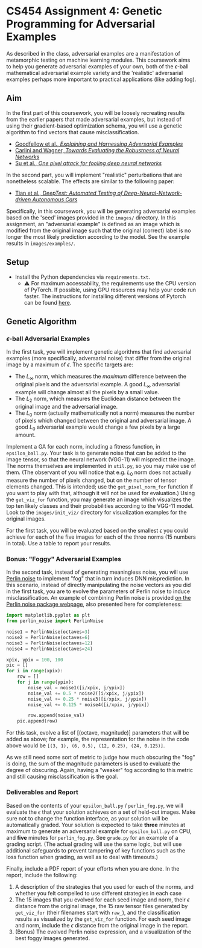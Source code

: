 # CS454 Assignment 4: Genetic Programming for Adversarial Examples

As described in the class, adversarial examples are a manifestation of metamorphic testing on machine learning modules. This coursework aims to help you generate adversarial examples of your own, both of the $\epsilon$-ball mathematical adversarial example variety and the 'realistic' adversarial examples perhaps more important to practical applications (like adding fog).

## Aim

In the first part of this coursework, you will be loosely recreating results from the earlier papers that made adversarial examples, but instead of using their gradient-based optimization schema, you will use a genetic algorithm to find vectors that cause misclassification.

 * [Goodfellow et al., _Explaining and Harnessing Adversarial Examples_](https://arxiv.org/abs/1412.6572)
 * [Carlini and Wagner, _Towards Evaluating the Robustness of Neural Networks_](https://arxiv.org/abs/1608.04644)
 * [Su et al., _One pixel attack for fooling deep neural networks_](https://arxiv.org/abs/1710.08864)

In the second part, you will implement "realistic" perturbations that are nonetheless scalable. The effects are similar to the following paper:

 * [Tian et al., _DeepTest: Automated Testing of Deep-Neural-Network-driven Autonomous Cars_](https://arxiv.org/abs/1708.08559)

Specifically, in this coursework, you will be generating adversarial examples based on the 'seed' images provided in the `images/` directory. In this assignment, an "adversarial example" is defined as an image which is modified from the original image such that the original (correct) label is no longer the most likely prediction according to the model. See the example results in `images/examples/`.

## Setup

 * Install the Python dependencies via `requirements.txt`.
   * ⚠️ For maximum accessability, the requirements use the CPU version of PyTorch. If possible, using GPU resources may help your code run faster. The instructions for installing different versions of Pytorch can be found [here](https://pytorch.org/get-started/locally/).

## Genetic Algorithm

### $\epsilon$-ball Adversarial Examples

In the first task, you will implement genetic algorithms that find adversarial examples (more specifically, adversarial noise) that differ from the original image by a maximum of $\epsilon$. The specific targets are:

 * The $L_\infty$ norm, which measures the _maximum_ difference between the original pixels and the adversarial example. A good $L_\infty$ adversarial example will change almost all the pixels by a small value.
 * The $L_2$ norm, which measures the Euclidean distance between the original image and the adversarial image.
 * The $L_0$ norm (actually mathematically not a norm) measures the number of pixels which changed between the original and adversarial image. A good $L_0$ adversarial example would change a few pixels by a large amount.

Implement a GA for each norm, including a fitness function, in `epsilon_ball.py`. Your task is to generate noise that can be added to the image tensor, so that the neural network (VGG-11) will mispredict the image. The norms themselves are implemented in `util.py`, so you may make use of them. (The observant of you will notice that e.g. $L_0$ norm does not actually measure the number of pixels changed, but on the number of tensor elements changed. This is intended; use the `get_pixel_norm_for` function if you want to play with that, although it will not be used for evaluation.) Using the `get_viz_for` function, you may generate an image which visualizes the top ten likely classes and their probabilities according to the VGG-11 model. Look to the `images/init_viz/` directory for visualization examples for the original images.

For the first task, you will be evaluated based on the smallest $\epsilon$ you could achieve for each of the five images for each of the three norms (15 numbers in total). Use a table to report your results.

### Bonus: "Foggy" Adversarial Examples

In the second task, instead of generating meaningless noise, you will use [Perlin noise](https://en.wikipedia.org/wiki/Perlin_noise) to implement "fog" that in turn induces DNN misprediction. In this scenario, instead of directly manipulating the noise vectors as you did in the first task, you are to evolve the parameters of Perlin noise to induce misclassification. An example of combining Perlin noise is provided [on the Perlin noise package webpage](https://pypi.org/project/perlin-noise/), also presented here for completeness:

```python
import matplotlib.pyplot as plt
from perlin_noise import PerlinNoise

noise1 = PerlinNoise(octaves=3)
noise2 = PerlinNoise(octaves=6)
noise3 = PerlinNoise(octaves=12)
noise4 = PerlinNoise(octaves=24)

xpix, ypix = 100, 100
pic = []
for i in range(xpix):
    row = []
    for j in range(ypix):
        noise_val = noise1([i/xpix, j/ypix])
        noise_val += 0.5 * noise2([i/xpix, j/ypix])
        noise_val += 0.25 * noise3([i/xpix, j/ypix])
        noise_val += 0.125 * noise4([i/xpix, j/ypix])

        row.append(noise_val)
    pic.append(row)
```

For this task, evolve a list of [(octave, magnitude)] parameters that will be added as above; for example, the representation for the noise in the code above would be `[(3, 1), (6, 0.5), (12, 0.25), (24, 0.125)]`. 

As we still need some sort of metric to judge how much obscuring the "fog" is doing, the sum of the magnitude parameters is used to evaluate the degree of obscuring. Again, having a "weaker" fog according to this metric and still causing misclassification is the goal.

### Deliverables and Report

Based on the contents of your `epsilon_ball.py` / `perlin_fog.py`, we will evaluate the $\epsilon$ that your solution achieves on a set of held-out images. Make sure not to change the function interface, as your solution will be automatically graded. Your solution is expected to take **three** minutes at maximum to generate an adversarial example for `epsilon_ball.py` on CPU, and **five** minutes for `perlin_fog.py`. See `grade.py` for an example of a grading script. (The actual grading will use the same logic, but will use additional safeguards to prevent tampering of key functions such as the loss function when grading, as well as to deal with timeouts.)

Finally, include a PDF report of your efforts when you are done. In the report, include the following: 

 1. A description of the strategies that you used for each of the norms, and whether you felt compelled to use different strategies in each case
 2. The 15 images that you evolved for each seed image and norm, their $\epsilon$ distance from the original image, the 15 raw tensor files generated by `get_viz_for` (their filenames start with `raw_`), and the classification results as visualized by the `get_viz_for` function. For each seed image and norm, include the $\epsilon$ distance from the original image in the report.
 3. (Bonus) The evolved Perlin noise expression, and a visualization of the best foggy images generated.